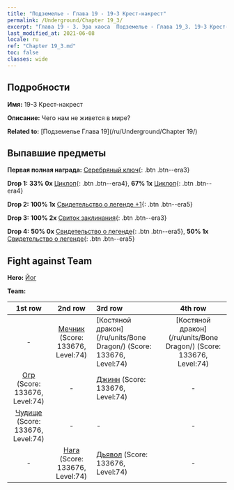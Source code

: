 ```yaml
---
title: "Подземелье - Глава 19 - 19-3 Крест-накрест"
permalink: /Underground/Chapter 19_3/
excerpt: "Глава 19 - 3. Эра хаоса  Подземелье - Глава 19_3. 19-3 Крест-накрест"
last_modified_at: 2021-06-08
locale: ru
ref: "Chapter 19_3.md"
toc: false
classes: wide
---
```


## Подробности

 **Имя:** 19-3 Крест-накрест

 **Описание:** Чего нам не живется в мире?

 **Related to:** [Подземелье Глава 19](/ru/Underground/Chapter 19/)

## Выпавшие предметы

 **Первая полная награда:** [Серебряный ключ](/ItemsRU/con_693/){: .btn .btn--era3}

 **Drop 1:** **33% 0x** [Циклоп](/ItemsRU/unt_222/){: .btn .btn--era4}, **67% 1x** [Циклоп](/ItemsRU/unt_222/){: .btn .btn--era4}

 **Drop 2:** **100% 1x** [Свидетельство о легенде +1](/ItemsRU/mat_74/){: .btn .btn--era5}

 **Drop 3:** **100% 2x** [Свиток заклинания](/ItemsRU/con_694/){: .btn .btn--era3}

 **Drop 4:** **50% 0x** [Свидетельство о легенде](/ItemsRU/mat_67/){: .btn .btn--era5}, **50% 1x** [Свидетельство о легенде](/ItemsRU/mat_67/){: .btn .btn--era5}


## Fight against Team
 **Hero:** [Йог](/ru/heroes/Yog/)

 **Team:**


  | 1st row | 2nd row | 3rd row | 4th row |
  |:----:|:----:|:----|:----:|
  | - | [Мечник](/ru/units/Swordsman/) (Score: 133676, Level:74)  | [Костяной дракон](/ru/units/Bone Dragon/) (Score: 133676, Level:74)  | [Костяной дракон](/ru/units/Bone Dragon/) (Score: 133676, Level:74)  |
  | [Огр](/ru/units/Ogre/) (Score: 133676, Level:74)  | - | [Джинн](/ru/units/Genie/) (Score: 133676, Level:74)  | - |
  | [Чудище](/ru/units/Behemoth/) (Score: 133676, Level:74)  | - | - | - |
  | - | [Нага](/ru/units/Naga/) (Score: 133676, Level:74)  | [Дьявол](/ru/units/Devil/) (Score: 133676, Level:74)  | - |


